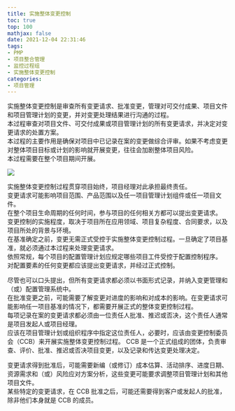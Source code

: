 ```yaml
---
title: 实施整体变更控制
toc: true
top: 100
mathjax: false
date: 2021-12-04 22:31:46
tags:
- PMP
- 项目整合管理
- 监控过程组
- 实施整体变更控制
categories:
- 项目管理
---
```

实施整体变更控制是审查所有变更请求、批准变更，管理对可交付成果、项目文件和项目管理计划的变更，并对变更处理结果进行沟通的过程。  
本过程审查对项目文件、可交付成果或项目管理计划的所有变更请求，并决定对变更请求的处置方案。  
本过程的主要作用是确保对项目中已记录在案的变更做综合评审。如果不考虑变更对整体项目目标或计划的影响就开展变更，往往会加剧整体项目风险。  
本过程需要在整个项目期间开展。  

<img src="https://ddabb.github.io/photos/pmpimages/数据流向图/4.6实施整体变更控制.png"/>  

实施整体变更控制过程贯穿项目始终，项目经理对此承担最终责任。  
变更请求可能影响项目范围、产品范围以及任一项目管理计划组件或任一项目文件。  
在整个项目生命周期的任何时间，参与项目的任何相关方都可以提出变更请求。  
变更控制的实施程度，取决于项目所在应用领域、项目复杂程度、合同要求，以及项目所处的背景与环境。  
在基准确定之前，变更无需正式受控于实施整体变更控制过程。一旦确定了项目基准，就必须通过本过程来处理变更请求。  
依照常规，每个项目的配置管理计划应规定哪些项目工件受控于配置控制程序。  
对配置要素的任何变更都应该提出变更请求，并经过正式控制。  

尽管也可以口头提出，但所有变更请求都必须以书面形式记录，并纳入变更管理和（或）配置管理系统中。  
在批准变更之前，可能需要了解变更对进度的影响和对成本的影响。在变更请求可能影响任一项目基准的情况下，都需要开展正式的整体变更控制过程。  
每项记录在案的变更请求都必须由一位责任人批准、推迟或否决，这个责任人通常是项目发起人或项目经理。  
应该在项目管理计划或组织程序中指定这位责任人，必要时，应该由变更控制委员会（CCB）来开展实施整体变更控制过程。 
CCB 是一个正式组成的团体，负责审查、评价、批准、推迟或否决项目变更，以及记录和传达变更处理决定。  

变更请求得到批准后，可能需要新编（或修订）成本估算、活动排序、进度日期、资源需求和（或）风险应对方案分析，这些变更可能要求调整项目管理计划和其他项目文件。  
某些特定的变更请求，在 CCB 批准之后，可能还需要得到客户或发起人的批准，除非他们本身就是 CCB 的成员。
